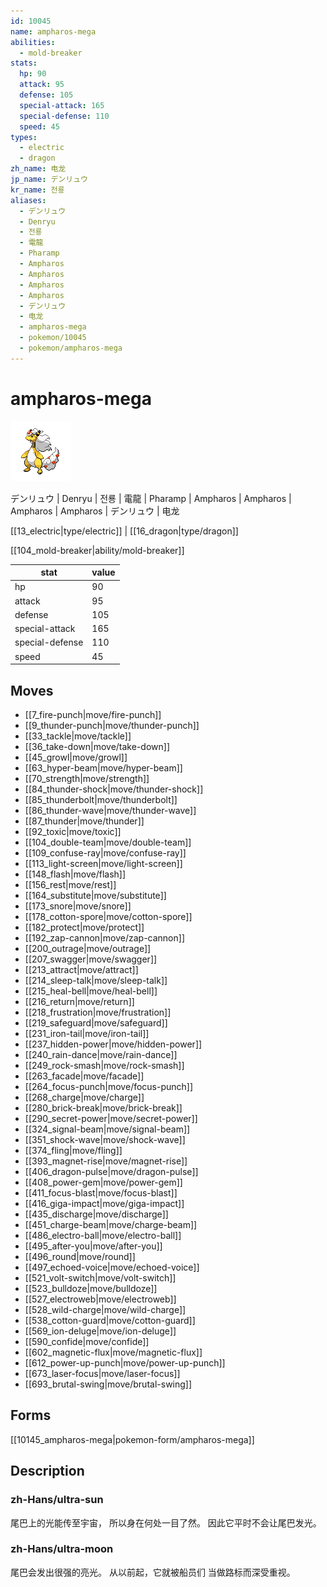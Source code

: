 ```yaml
---
id: 10045
name: ampharos-mega
abilities:
  - mold-breaker
stats:
  hp: 90
  attack: 95
  defense: 105
  special-attack: 165
  special-defense: 110
  speed: 45
types:
  - electric
  - dragon
zh_name: 电龙
jp_name: デンリュウ
kr_name: 전룡
aliases:
  - デンリュウ
  - Denryu
  - 전룡
  - 電龍
  - Pharamp
  - Ampharos
  - Ampharos
  - Ampharos
  - Ampharos
  - デンリュウ
  - 电龙
  - ampharos-mega
  - pokemon/10045
  - pokemon/ampharos-mega
---
```

# ampharos-mega

![](https://raw.githubusercontent.com/PokeAPI/sprites/master/sprites/pokemon/10045.png)

デンリュウ | Denryu | 전룡 | 電龍 | Pharamp | Ampharos | Ampharos | Ampharos | Ampharos | デンリュウ | 电龙

[[13_electric|type/electric]] | [[16_dragon|type/dragon]]

[[104_mold-breaker|ability/mold-breaker]]

|stat|value|
|---|---|
|hp|90|
|attack|95|
|defense|105|
|special-attack|165|
|special-defense|110|
|speed|45|


## Moves

- [[7_fire-punch|move/fire-punch]]
- [[9_thunder-punch|move/thunder-punch]]
- [[33_tackle|move/tackle]]
- [[36_take-down|move/take-down]]
- [[45_growl|move/growl]]
- [[63_hyper-beam|move/hyper-beam]]
- [[70_strength|move/strength]]
- [[84_thunder-shock|move/thunder-shock]]
- [[85_thunderbolt|move/thunderbolt]]
- [[86_thunder-wave|move/thunder-wave]]
- [[87_thunder|move/thunder]]
- [[92_toxic|move/toxic]]
- [[104_double-team|move/double-team]]
- [[109_confuse-ray|move/confuse-ray]]
- [[113_light-screen|move/light-screen]]
- [[148_flash|move/flash]]
- [[156_rest|move/rest]]
- [[164_substitute|move/substitute]]
- [[173_snore|move/snore]]
- [[178_cotton-spore|move/cotton-spore]]
- [[182_protect|move/protect]]
- [[192_zap-cannon|move/zap-cannon]]
- [[200_outrage|move/outrage]]
- [[207_swagger|move/swagger]]
- [[213_attract|move/attract]]
- [[214_sleep-talk|move/sleep-talk]]
- [[215_heal-bell|move/heal-bell]]
- [[216_return|move/return]]
- [[218_frustration|move/frustration]]
- [[219_safeguard|move/safeguard]]
- [[231_iron-tail|move/iron-tail]]
- [[237_hidden-power|move/hidden-power]]
- [[240_rain-dance|move/rain-dance]]
- [[249_rock-smash|move/rock-smash]]
- [[263_facade|move/facade]]
- [[264_focus-punch|move/focus-punch]]
- [[268_charge|move/charge]]
- [[280_brick-break|move/brick-break]]
- [[290_secret-power|move/secret-power]]
- [[324_signal-beam|move/signal-beam]]
- [[351_shock-wave|move/shock-wave]]
- [[374_fling|move/fling]]
- [[393_magnet-rise|move/magnet-rise]]
- [[406_dragon-pulse|move/dragon-pulse]]
- [[408_power-gem|move/power-gem]]
- [[411_focus-blast|move/focus-blast]]
- [[416_giga-impact|move/giga-impact]]
- [[435_discharge|move/discharge]]
- [[451_charge-beam|move/charge-beam]]
- [[486_electro-ball|move/electro-ball]]
- [[495_after-you|move/after-you]]
- [[496_round|move/round]]
- [[497_echoed-voice|move/echoed-voice]]
- [[521_volt-switch|move/volt-switch]]
- [[523_bulldoze|move/bulldoze]]
- [[527_electroweb|move/electroweb]]
- [[528_wild-charge|move/wild-charge]]
- [[538_cotton-guard|move/cotton-guard]]
- [[569_ion-deluge|move/ion-deluge]]
- [[590_confide|move/confide]]
- [[602_magnetic-flux|move/magnetic-flux]]
- [[612_power-up-punch|move/power-up-punch]]
- [[673_laser-focus|move/laser-focus]]
- [[693_brutal-swing|move/brutal-swing]]

## Forms



[[10145_ampharos-mega|pokemon-form/ampharos-mega]]

## Description

### zh-Hans/ultra-sun

尾巴上的光能传至宇宙，
所以身在何处一目了然。
因此它平时不会让尾巴发光。

### zh-Hans/ultra-moon

尾巴会发出很强的亮光。
从以前起，它就被船员们
当做路标而深受重视。


